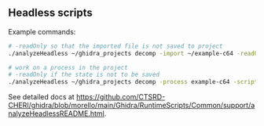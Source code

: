 ## Headless scripts

Example commands:
```sh
# -readOnly so that the imported file is not saved to project
./analyzeHeadless ~/ghidra_projects decomp -import ~/example-c64 -readOnly -scriptPath ~/ghidra_scripts -postscript decompile.py main

# work on a process in the project
# -readOnly if the state is not to be saved
./analyzeHeadless ~/ghidra_projects decomp -process example-c64 -scriptPath /home/zyj20/ghidra_scripts -postscript decompile.py main
```

See detailed docs at https://github.com/CTSRD-CHERI/ghidra/blob/morello/main/Ghidra/RuntimeScripts/Common/support/analyzeHeadlessREADME.html.

